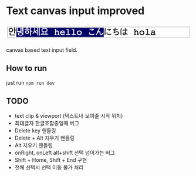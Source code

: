 # Text canvas input improved

![Alt text](./meta/sample.png "Title")

canvas based text input field.

## How to run

just run `npm run dev`

## TODO

- text clip & viewport (텍스트내 보여줄 시작 위치)
- 최대글자 한글조합중일때 버그
- Delete key 핸들링
- Delete + Alt 지우기 핸들링
- Alt 지우기 핸들링
- onRight, onLeft alt+shift 선택 넘어가는 버그
- Shift + Home, Shift + End 구현
- 전체 선택시 선택 이동 불가 처리